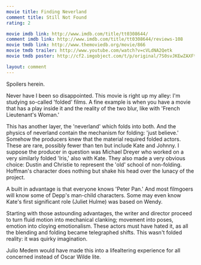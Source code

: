 ```yaml
---
movie title: Finding Neverland
comment title: Still Not Found
rating: 2

movie imdb link: http://www.imdb.com/title/tt0308644/
comment imdb link: http://www.imdb.com/title/tt0308644/reviews-108
movie tmdb link: http://www.themoviedb.org/movie/866
movie tmdb trailer: http://www.youtube.com/watch?v=cVLdNA2Qetk
movie tmdb poster: http://cf2.imgobject.com/t/p/original/7S0svJKEwZAXFt1tVeYS44Jqr1T.jpg

layout: comment
---
```


Spoilers herein.

Never have I been so disappointed. This movie is right up my alley: I'm studying so-called 'folded' films. A fine example is when you have a movie that has a play inside it and the reality of the two blur, like with 'French Lieutenant's Woman.'

This has another layer, the 'neverland' which folds into both. And the physics of neverland contain the mechanism for folding: 'just believe.' Somehow the producers knew that the material required folded actors. These are rare, possibly fewer than ten but include Kate and Johnny. I suppose the producer in question was Michael Dreyer who worked on a very similarly folded 'Iris,' also with Kate. They also made a very obvious choice: Dustin and Christie to represent the 'old' school of non-folding. Hoffman's character does nothing but shake his head over the lunacy of the project.

A built in advantage is that everyone knows 'Peter Pan.' And most filmgoers will know some of Depp's man-child characters. Some may even know Kate's first significant role (Juliet Hulme) was based on Wendy.

Starting with those astounding advantages, the writer and director proceed to turn fluid motion into mechanical clanking; movement into poses, emotion into cloying emotionalism. These actors must have hated it, as all the blending and folding became telegraphed shifts. This wasn't folded reality: it was quirky imagination.

Julio Medem would have made this into a lifealtering experience for all concerned instead of Oscar Wilde lite.